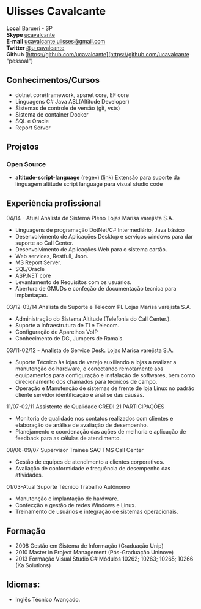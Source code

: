 # Ulisses Cavalcante

**Local**   Barueri - SP  
**Skype**   [ucavalcante](skype:ucavalcante?chat "pessoal")  
**E-mail**  ucavalcante.ulisses@gmail.com  
**Twitter** [@u_cavalcante](http://twitter.com/u_cavalcante "pessoal")  
**Github**  [https://github.com/ucavalcante](https://github.com/ucavalcante "pessoal")  

## Conhecimentos/Cursos
*   dotnet core/framework, apsnet core, EF core
*   Linguagens C# Java ASL(Altitude Developer)
*   Sistemas de controle de versão (git, vsts)
*   Sistema de container Docker
*   SQL e Oracle
*   Report Server

## Projetos
### Open Source

* **altitude-script-language** (regex) ([link](https://marketplace.visualstudio.com/items?itemName=ucavalcante.altitude-script-language "vscode"))
  Extensão para suporte da linguagem altitude script language para visual studio code 

## Experiência profissional 

04/14 - Atual      Analista de Sistema Pleno                 Lojas Marisa varejista S.A.
*	Linguagens de programação DotNet/C# Intermediário, Java básico
*	Desenvolvimento de Aplicações Desktop e serviços windows para dar suporte ao Call Center.
*	Desenvolvimento de Aplicações Web para o sistema cartão.
*	Web services, Restfull, Json.
*	MS Report Server.
*	SQL/Oracle
*	ASP.NET core 
*	Levantamento de Requisitos com os usuários.
*   Abertura de GMUDs e confeção de documentação tecnica para implantaçao.

03/12-03/14	Analista de Suporte e Telecom PL 	Lojas Marisa varejista S.A.
*	Administração do Sistema Altitude (Telefonia do Call Center.).
*	Suporte a infraestrutura de TI e Telecom.
*	Configuração de Aparelhos VoIP
*	Conhecimento de DG, Jumpers de Ramais.

03/11-02/12   -	Analista de Service Desk.		Lojas Marisa varejista S.A.
*	Suporte Técnico às lojas de varejo auxiliando a lojas a realizar a manutenção do hardware, e conectando remotamente aos equipamentos para configuração e instalação de softwares, bem como direcionamento dos chamados para técnicos de campo.
*	Operação e Manutenção de sistemas de frente de loja Linux no padrão cliente servidor identificação e análise das causas.

11/07-02/11	Assistente de Qualidade		CREDI 21 PARTICIPAÇÕES 
*	Monitoria de qualidade nos contatos realizados com clientes e elaboração de análise de avaliação de desempenho.
*	Planejamento e coordenação das ações de melhoria e aplicação de feedback para as células de atendimento.
 
08/06-09/07	Supervisor Trainee SAC		TMS Call Center
*	Gestão de equipes de atendimento a clientes corporativos.
*	Avaliação de conformidade e frequência de desempenho das atividades.

01/03-Atual	Suporte Técnico			Trabalho Autônomo 
*	Manutenção e implantação de hardware.
*	Confecção e gestão de redes Windows e Linux.
*	Treinamento de usuários e integração de sistemas operacionais.
 
## Formação 
*   2008 Gestão em Sistema de Informação (Graduação	Unip)
*   2010 Master in Project Management (Pós-Graduação Uninove)
*   2013 Formação Visual Studio C# Módulos 10262; 10263; 10265; 10266 (Ka Solutions)

## Idiomas: 
*	Inglês Técnico Avançado.

